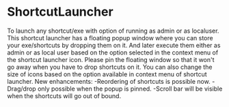 # ShortcutLauncher
To launch any shortcut/exe with option of running as admin or as localuser.
This shortcut launcher has a floating popup window where you can store your exe/shortcuts by dropping them on it. 
And later execute them either as admin or as local user based on the option selected in the context menu of the shortcut launcher icon. 
Please pin the floating window so that it won't go away when you have to drop shortcuts on it.
You can also change the size of icons based on the option available in context menu of shortcut launcher.
New enhancements:
-Reordering of shortcuts is possible now.
-Drag/drop only possible when the popup is pinned.
-Scroll bar will be visible when the shortcuts will go out of bound.
